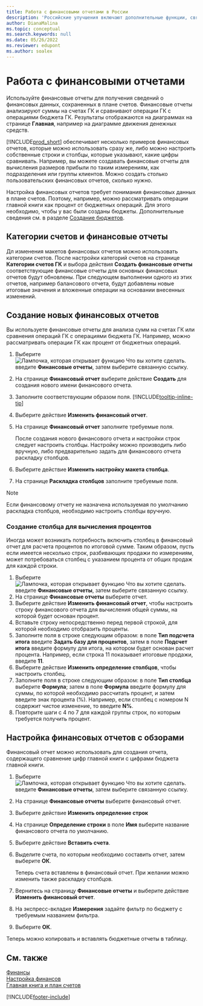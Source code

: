 ```yaml
---
title: Работа с финансовыми отчетами в России
description: 'Российские улучшения включают дополнительные функции, связанные с финансовыми отчетами.'
author: DianaMalina
ms.topic: conceptual
ms.search.keywords: null
ms.date: 05/26/2022
ms.reviewer: edupont
ms.author: soalex
---
```


# <a name="work-with-financial-reports"></a><a name="work-with-financial-reports"></a><a name="work-with-financial-reports"></a>Работа с финансовыми отчетами

Используйте финансовые отчеты для получения сведений о финансовых данных, сохраненных в плане счетов. Финансовые отчеты анализируют суммы на счетах ГК и сравнивают операции ГК с операциями бюджета ГК. Результаты отображаются на диаграммах на странице **Главная**, например на диаграмме движения денежных средств.

[!INCLUDE[prod_short](../../includes/prod_short.md)] обеспечивает несколько примеров финансовых отчетов, которые можно использовать сразу же, либо можно настроить собственные строки и столбцы, которые указывают, какие цифры сравнивать. Например, вы можете создавать финансовые отчеты для вычисления размеров прибыли по таким измерениям, как подразделения или группы клиентов. Можно создать столько пользовательских финансовых отчетов, сколько нужно.

Настройка финансовых отчетов требует понимания финансовых данных в плане счетов. Поэтому, например, можно рассматривать операции главной книги как процент от бюджетных операций. Для этого необходимо, чтобы у вас были созданы бюджеты. Дополнительные сведения см. в разделе [Создание бюджетов](../../finance-how-create-budgets.md).

## <a name="account-categories-and-financial-reports"></a><a name="account-categories-and-financial-reports"></a><a name="account-categories-and-financial-reports"></a>Категории счетов и финансовые отчеты

Дл изменения макетов финансовых отчетов можно использовать категории счетов. После настройки категорий счетов на странице **Категории счетов ГК** и выбора действия **Создать финансовые отчеты** соответствующие финансовые отчеты для основных финансовых отчетов будут обновлены. При следующем выполнении одного из этих отчетов, например балансового отчета, будут добавлены новые итоговые значения и вложенные операции на основании внесенных изменений.

## <a name="to-create-new-financial-reports"></a><a name="to-create-new-financial-reports"></a><a name="to-create-new-financial-reports"></a>Создание новых финансовых отчетов

Вы используете финансовые отчеты для анализа сумм на счетах ГК или сравнения операций ГК с операциями бюджета ГК. Например, можно рассматривать операции ГК как процент от бюджетных операций.

1. Выберите ![Лампочка, которая открывает функцию Что вы хотите сделать.](../../media/ui-search/search_small.png "Что вы хотите сделать") введите **Финансовые отчеты**, затем выберите связанную ссылку.
2. На странице **Финансовый отчет** выберите действие **Создать** для создания нового имени финансового отчета.
3. Заполните соответствующим образом поля. [!INCLUDE[tooltip-inline-tip](../../includes//tooltip-inline-tip_md.md)]
4. Выберите действие **Изменить финансовый отчет**.
5. На странице **Финансовый отчет** заполните требуемые поля.

   После создания нового финансового отчета и настройки строк следует настроить столбцы. Настройку можно производить либо вручную, либо предварительно задать для финансового отчета раскладку столбцов.

6. Выберите действие **Изменить настройку макета столбца**.
7. На странице **Раскладка столбцов** заполните требуемые поля.

> [!NOTE]
> Если финансовому отчету не назначена используемая по умолчанию раскладка столбцов, необходимо настроить столбцы вручную.

### <a name="to-create-a-column-that-calculates-percentages"></a><a name="to-create-a-column-that-calculates-percentages"></a><a name="to-create-a-column-that-calculates-percentages"></a>Создание столбца для вычисления процентов

Иногда может возникать потребность включить столбец в финансовый отчет для расчета процентов по итоговой сумме. Таким образом, пусть если имеется несколько строк, разбивающих продажи по измерениям, может потребоваться столбец с указанием процента от общих продаж для каждой строки.

1. Выберите ![Лампочка, которая открывает функцию Что вы хотите сделать.](../../media/ui-search/search_small.png "Что вы хотите сделать") введите **Финансовые отчеты**, затем выберите связанную ссылку.
2. На странице **Финансовые отчеты** выберите отчет.
3. Выберите действие **Изменить финансовый отчет**, чтобы настроить строку финансового отчета для вычисления общей суммы, на которой будет основан процент.
4. Вставьте строку непосредственно перед первой строкой, для которой необходимо отобразить проценты.
5. Заполните поля в строке следующим образом: в поле **Тип подсчета итога** введите **Задать базу для процентов**, затем в поле **Подсчет итога** введите формулу для итога, на котором будет основан расчет процента. Например, если строка 11 показывает итоговые продажи, введите **11**.
6. Выберите действие **Изменить определение столбцов**, чтобы настроить столбец.
7. Заполните поля в строке следующим образом: в поле **Тип столбца** выберите **Формула**; затем в поле **Формула** введите формулу для суммы, по которой необходимо рассчитать процент, и затем введите знак процента (%). Например, если столбец с номером N содержит чистое изменение, то введите **N%**.
8. Повторите шаги с 4 по 7 для каждой группы строк, по которым требуется получить процент.

## <a name="to-set-up-financial-reports-with-overviews"></a><a name="to-set-up-financial-reports-with-overviews"></a><a name="to-set-up-financial-reports-with-overviews"></a>Настройка финансовых отчетов с обзорами

Финансовый отчет можно использовать для создания отчета, содержащего сравнение цифр главной книги с цифрами бюджета главной книги.

1. Выберите ![Лампочка, которая открывает функцию Что вы хотите сделать.](../../media/ui-search/search_small.png "Что вы хотите сделать") введите **Финансовые отчеты**, затем выберите связанную ссылку.
2. На странице **Финансовые отчеты** выберите финансовый отчет.
3. Выберите действие **Изменить определение строк**
4. На странице **Определение строки** в поле **Имя** выберите название финансового отчета по умолчанию.
5. Выберите действие **Вставить счета**.
6. Выделите счета, по которым необходимо составить отчет, затем выберите **ОК**.

   Теперь счета вставлены в финансовый отчет. При желании можно изменить также раскладку столбцов.

7. Вернитесь на страницу **Финансовые отчеты** и выберите действие **Изменить финансовый отчет**.
8. На экспресс-вкладке **Измерения** задайте фильтр по бюджету с требуемым названием фильтра.
9. Выберите **ОК**.

Теперь можно копировать и вставлять бюджетные отчеты в таблицу.

## <a name="see-also"></a><a name="see-also"></a><a name="see-also"></a>См. также

[Финансы](../../finance.md)  
[Настройка финансов](../../finance-setup-finance.md)  
[Главная книга и план счетов](../../finance-general-ledger.md)  

[!INCLUDE[footer-include](../../includes/footer-banner.md)]
